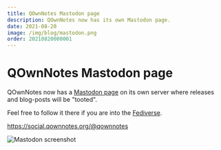 ```yaml
---
title: QOwnNotes Mastodon page
description: QOwnNotes now has its own Mastodon page.
date: 2021-08-20
image: /img/blog/mastodon.png
order: 20210820000001
---
```


# QOwnNotes Mastodon page

<BlogDate v-bind:fm="$frontmatter" />


QOwnNotes now has a [Mastodon page](https://social.qownnotes.org/@qownnotes) on its own server where releases and blog-posts will be "tooted".

Feel free to follow it there if you are into the [Fediverse](https://jointhefedi.com/).

<https://social.qownnotes.org/@qownnotes>

![Mastodon screenshot](/img/blog/mastodon.png "Mastodon screenshot")
